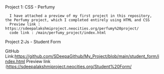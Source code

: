 Project 1: CSS - Perfumy

      I have attached a preview of my first project in this repository, the Perfumy project, which I completed entirely using HTML and CSS
      Preview link : https://sdeepalakshmiproject.neocities.org/perfumy%20project/
      code link : /main/perfumy_project/index.html


Project 2:Js - Student Form

GitHub Link:https://github.com/SDeepaGithub/My_Project/blob/main/student_form/index.html 
Preview link :https://sdeepalakshmiproject.neocities.org/Student%20Form/ 
